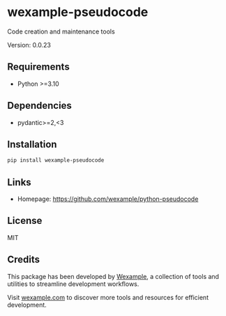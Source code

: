 # wexample-pseudocode

Code creation and maintenance tools

Version: 0.0.23

## Requirements

- Python >=3.10

## Dependencies

- pydantic>=2,<3

## Installation

```bash
pip install wexample-pseudocode
```

## Links

- Homepage: https://github.com/wexample/python-pseudocode

## License

MIT
## Credits

This package has been developed by [Wexample](https://wexample.com), a collection of tools and utilities to streamline development workflows.

Visit [wexample.com](https://wexample.com) to discover more tools and resources for efficient development.